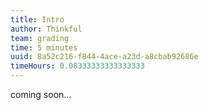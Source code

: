 ```yaml
---
title: Intro
author: Thinkful
team: grading
time: 5 minutes
uuid: 8a52c216-f844-4ace-a23d-a8cbab92686e
timeHours: 0.08333333333333333
---
```


coming soon...
